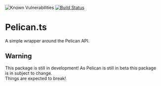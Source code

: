 ![Known Vulnerabilities](https://snyk.io/test/github/BothimTV/Pelican.js/badge.svg)
[![Build Status](https://github.com/BothimTV/Pelican.js/actions/workflows/build.yml/badge.svg)](https://github.com/BothimTV/Pelican.js/actions/workflows/build.yml)

# Pelican.ts
A simple wrapper around the Pelican API.  
## Warning
This package is still in development!
As Pelican is still in beta this package is in subject to change.  
Things are expected to break!  